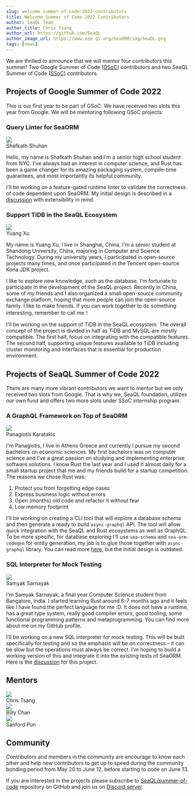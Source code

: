 ```yaml
---
slug: welcome-summer-of-code-2022-contributors
title: Welcome Summer of Code 2022 Contributors
author: SeaQL Team
author_title: Chris Tsang
author_url: https://github.com/SeaQL
author_image_url: https://www.sea-ql.org/SeaORM/img/SeaQL.png
tags: [news]
---
```


We are thrilled to announce that we will mentor four contributors this summer! Two Google Summer of Code ([GSoC](https://summerofcode.withgoogle.com/)) contributors and two SeaQL Summer of Code ([SSoC](https://github.com/SeaQL/summer-of-code)) contributors.

## Projects of Google Summer of Code 2022

This is our first year to be part of GSoC. We have received two slots this year from Google. We will be mentoring following GSoC projects:

### Query Linter for SeaORM

<div class="row">
    <div class="col col--12 margin-bottom--md">
        <div class="avatar">
            <a class="avatar__photo-link avatar__photo" href="https://github.com/kirawi">
                <img src="https://avatars.githubusercontent.com/u/67773714?v=4" />
            </a>
            <div class="avatar__intro">
                <div class="avatar__name">
                    Shafkath Shuhan
                </div>
            </div>
        </div>
    </div>
</div>

Hello, my name is Shafkath Shuhan and I'm a senior high school student from NYC. I've always had an interest in computer science, and Rust has been a game changer for its amazing packaging system, compile-time guarantees, and most importantly its helpful community.

I'll be working on a feature-gated runtime linter to validate the correctness of code dependent upon SeaORM. My initial design is described in a [discussion](https://github.com/SeaQL/summer-of-code/discussions/13) with extensibility in mind.

### Support TiDB in the SeaQL Ecosystem

<div class="row">
    <div class="col col--12 margin-bottom--md">
        <div class="avatar">
            <a class="avatar__photo-link avatar__photo" href="https://github.com/itwaiX">
                <img src="https://avatars.githubusercontent.com/u/44227947?v=4" />
            </a>
            <div class="avatar__intro">
                <div class="avatar__name">
                    Yuang Xu
                </div>
            </div>
        </div>
    </div>
</div>

My name is Yuang Xu, I live in Shanghai, China, I'm a senior student at Shandong University, China, majoring in Computer and Science Technology. During my university years, I participated in open-source projects many times, and once participated in the Tencent open-source Kona JDK project.

I like to explore new knowledge, such as the database. I'm fortunate to participate in the development of the SeaQL project. Recently in China, some of my friends and I also organized a small open-source community exchange platform, hoping that more people can join the open-source family. I like to make friends. If you can work together to do something interesting, remember to call me！

I'll be working on the support of TiDB in the SeaQL ecosystem. The overall concept of the project is divided in half as TiDB and MySQL are mostly compatible. The first half, focus on integrating with the compatible features. The second half, supporting unique features available to TiDB including cluster monitoring and interfaces that is essential for production environment.

## Projects of SeaQL Summer of Code 2022

There are many more vibrant contributors we want to mentor but we only received two slots from Google. That is why we, SeaQL foundation, utilizes our own fund and offers two more slots under SSoC internship program.

### A GraphQL Framework on Top of SeaORM

<div class="row">
    <div class="col col--12 margin-bottom--md">
        <div class="avatar">
            <a class="avatar__photo-link avatar__photo" href="https://github.com/karatakis">
                <img src="https://avatars.githubusercontent.com/u/7329022?v=4" />
            </a>
            <div class="avatar__intro">
                <div class="avatar__name">
                    Panagiotis Karatakis
                </div>
            </div>
        </div>
    </div>
</div>

I'm Panagiotis, I live in Athens Greece and currently I pursue my second bachelors on economic sciences. My first bachelors was on computer science and I've a great passion on studying and implementing enterprise software solutions. I know Rust the last year and I used it almost daily for a small startup project that me and my friends build for a startup competition. The reasons we chose Rust was:

1. Protect you from forgetting edge cases
2. Express business logic without errors
3. Open (months) old code and refactor it without fear
4. Low memory footprint

I'll be working on creating a CLI tool that will explore a database schema and then generate a ready to build `async-graphql` API. The tool will allow quick integration with the SeaQL and Rust ecosystems as well as GraphQL. To be more specific, for database exploring I'll use `sea-schema` and `sea-orm-codegen` for entity generation, my job is to glue those together with `async-graphql` library. You can read more [here](https://github.com/SeaQL/summer-of-code/discussions/12), but the initial design is outdated.

### SQL Interpreter for Mock Testing

<div class="row">
    <div class="col col--12 margin-bottom--md">
        <div class="avatar">
            <a class="avatar__photo-link avatar__photo" href="https://github.com/Samyak2">
                <img src="https://avatars.githubusercontent.com/u/34161949?v=4" />
            </a>
            <div class="avatar__intro">
                <div class="avatar__name">
                    Samyak Sarnayak
                </div>
            </div>
        </div>
    </div>
</div>

I'm Samyak Sarnayak, a final year Computer Science student from Bangalore, India. I started learning Rust around 6-7 months ago and it feels like I have found the perfect language for me :D. It does not have a runtime, has a great type system, really good compiler errors, good tooling, some functional programming patterns and metaprogramming. You can find more about me on my GitHub profile.

I'll be working on a new SQL interpreter for mock testing. This will be built specifically for testing and so the emphasis will be on correctness - it can be slow but the operations must always be correct. I'm hoping to build a working version of this and integrate it into the existing tests of SeaORM. Here is the [discussion](https://github.com/SeaQL/summer-of-code/discussions/11) for this project.

## Mentors

<div class="row">
    <div class="col col--12 margin-bottom--md">
        <div class="avatar">
            <a class="avatar__photo-link avatar__photo" href="https://github.com/tyt2y3">
                <img src="https://avatars.githubusercontent.com/u/1782664?v=4" />
            </a>
            <div class="avatar__intro">
                <div class="avatar__name">
                    Chris Tsang
                </div>
            </div>
        </div>
    </div>
</div>

<div class="row">
    <div class="col col--12 margin-bottom--md">
        <div class="avatar">
            <a class="avatar__photo-link avatar__photo" href="https://github.com/billy1624">
                <img src="https://avatars.githubusercontent.com/u/30400950?v=4" />
            </a>
            <div class="avatar__intro">
                <div class="avatar__name">
                    Billy Chan
                </div>
            </div>
        </div>
    </div>
</div>

<div class="row">
    <div class="col col--12 margin-bottom--md">
        <div class="avatar">
            <a class="avatar__photo-link avatar__photo" href="https://github.com/shpun817">
                <img src="https://avatars.githubusercontent.com/u/47468266?v=4" />
            </a>
            <div class="avatar__intro">
                <div class="avatar__name">
                    Sanford Pun
                </div>
            </div>
        </div>
    </div>
</div>

## Community

Contributors and members in the community are encourage to know each other and help new contributors to get up to speed during the community bonding period from May 20 to June 12, before starting to code on June 13.

If you are interested in the projects please subscribe to [SeaQL/summer-of-code](https://github.com/SeaQL/summer-of-code) repository on GitHub and join us on [Discord server](https://discord.com/invite/uCPdDXzbdv).
